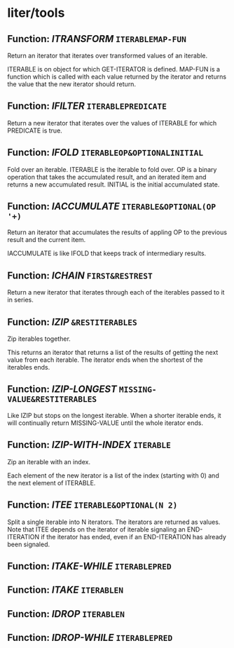 # liter/tools

## Function: _ITRANSFORM_ `ITERABLEMAP-FUN`
Return an iterator that iterates over transformed values of an iterable.

ITERABLE is on object for which GET-ITERATOR is defined.
MAP-FUN is a function which is called with each value returned by the iterator
and returns the value that the new iterator should return.


## Function: _IFILTER_ `ITERABLEPREDICATE`
Return a new iterator that iterates over the values of ITERABLE for which
PREDICATE is true.


## Function: _IFOLD_ `ITERABLEOP&OPTIONALINITIAL`
Fold over an iterable.
ITERABLE is the iterable to fold over.
OP is a binary operation that takes the accumulated result, and an iterated item
and returns a new accumulated result.
INITIAL is the initial accumulated state.


## Function: _IACCUMULATE_ `ITERABLE&OPTIONAL(OP '+)`
Return an iterator that accumulates the results of appling OP to the previous
result and the current item.

IACCUMULATE is like IFOLD that keeps track of intermediary results.


## Function: _ICHAIN_ `FIRST&RESTREST`
Return a new iterator that iterates through each of the
iterables passed to it in series.


## Function: _IZIP_ `&RESTITERABLES`
Zip iterables together.

This returns an iterator that returns a list of the results of getting the next value from each iterable.
The iterator ends when the shortest of the iterables ends.


## Function: _IZIP-LONGEST_ `MISSING-VALUE&RESTITERABLES`
Like IZIP but stops on the longest iterable.
When a shorter iterable ends, it will continually return MISSING-VALUE until
the whole iterator ends.


## Function: _IZIP-WITH-INDEX_ `ITERABLE`
Zip an iterable with an index.

Each element of the new iterator is a list of the index (starting with 0) and
the next element of ITERABLE.


## Function: _ITEE_ `ITERABLE&OPTIONAL(N 2)`
Split a single iterable into N iterators.
The iterators are returned as values.
Note that ITEE depends on the iterator of iterable signaling an END-ITERATION
if the iterator has ended, even if an END-ITERATION has already been signaled.


## Function: _ITAKE-WHILE_ `ITERABLEPRED`



## Function: _ITAKE_ `ITERABLEN`



## Function: _IDROP_ `ITERABLEN`



## Function: _IDROP-WHILE_ `ITERABLEPRED`


